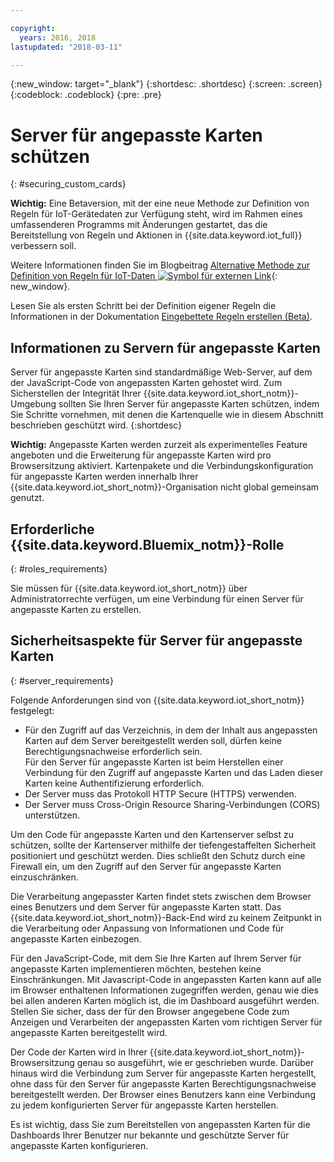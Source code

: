 ```yaml
---

copyright:
  years: 2016, 2018
lastupdated: "2018-03-11"

---
```


{:new_window: target="\_blank"}
{:shortdesc: .shortdesc}
{:screen: .screen}
{:codeblock: .codeblock}
{:pre: .pre}

# Server für angepasste Karten schützen
{: #securing_custom_cards}

**Wichtig:** Eine Betaversion, mit der eine neue Methode zur Definition von Regeln für IoT-Gerätedaten zur Verfügung steht,
wird im Rahmen eines umfassenderen Programms mit Änderungen gestartet, das die Bereitstellung von Regeln und Aktionen in {{site.data.keyword.iot_full}} verbessern soll.

Weitere Informationen finden Sie im Blogbeitrag [Alternative Methode zur Definition von Regeln für IoT-Daten ![Symbol für externen Link](../../../../icons/launch-glyph.svg "Symbol für externen Link")](https://developer.ibm.com/iotplatform/2018/03/01/alternative-approach-defining-rules-iot-data/){: new_window}.

Lesen Sie als ersten Schritt bei der Definition eigener Regeln die Informationen in der Dokumentation [Eingebettete Regeln erstellen (Beta)](../../information_management/im_rules.html).

## Informationen zu Servern für angepasste Karten

Server für angepasste Karten sind standardmäßige Web-Server, auf dem der JavaScript-Code von angepassten Karten gehostet wird. Zum Sicherstellen der Integrität Ihrer {{site.data.keyword.iot_short_notm}}-Umgebung sollten Sie Ihren Server für angepasste Karten schützen, indem Sie Schritte vornehmen, mit denen die Kartenquelle wie in diesem Abschnitt beschrieben geschützt wird.
{:shortdesc}

**Wichtig:** Angepasste Karten werden zurzeit als experimentelles Feature angeboten und die Erweiterung für angepasste Karten wird pro Browsersitzung aktiviert. Kartenpakete und die Verbindungskonfiguration für angepasste Karten werden innerhalb Ihrer {{site.data.keyword.iot_short_notm}}-Organisation nicht global gemeinsam genutzt.

## Erforderliche {{site.data.keyword.Bluemix_notm}}-Rolle
{: #roles_requirements}

Sie müssen für {{site.data.keyword.iot_short_notm}} über Administratorrechte verfügen, um eine Verbindung für einen Server für angepasste Karten zu erstellen.

## Sicherheitsaspekte für Server für angepasste Karten
{: #server_requirements}

Folgende Anforderungen sind von {{site.data.keyword.iot_short_notm}} festgelegt:
- Für den Zugriff auf das Verzeichnis, in dem der Inhalt aus angepassten Karten auf dem Server bereitgestellt werden soll, dürfen keine Berechtigungsnachweise erforderlich sein.  
Für den Server für angepasste Karten ist beim Herstellen einer Verbindung für den Zugriff auf angepasste Karten und das Laden dieser Karten keine Authentifizierung erforderlich.
- Der Server muss das Protokoll HTTP Secure (HTTPS) verwenden.
- Der Server muss Cross-Origin Resource Sharing-Verbindungen (CORS) unterstützen.  

Um den Code für angepasste Karten und den Kartenserver selbst zu schützen, sollte der Kartenserver mithilfe der tiefengestaffelten Sicherheit positioniert und geschützt werden. Dies schließt den Schutz durch eine Firewall ein, um den Zugriff auf den Server für angepasste Karten einzuschränken.

Die Verarbeitung angepasster Karten findet stets zwischen dem Browser eines Benutzers und dem Server für angepasste Karten statt. Das {{site.data.keyword.iot_short_notm}}-Back-End wird zu keinem Zeitpunkt in die Verarbeitung oder Anpassung von Informationen und Code für angepasste Karten einbezogen.

Für den JavaScript-Code, mit dem Sie Ihre Karten auf Ihrem Server für angepasste Karten implementieren möchten, bestehen keine Einschränkungen. Mit Javascript-Code in angepassten Karten kann auf alle im Browser enthaltenen Informationen zugegriffen werden, genau wie dies bei allen anderen Karten möglich ist, die im Dashboard ausgeführt werden.  Stellen Sie sicher, dass der für den Browser angegebene Code zum Anzeigen und Verarbeiten der angepassten Karten vom richtigen Server für angepasste Karten bereitgestellt wird.

Der Code der Karten wird in Ihrer {{site.data.keyword.iot_short_notm}}-Browsersitzung genau so ausgeführt, wie er geschrieben wurde. Darüber hinaus wird die Verbindung zum Server für angepasste Karten hergestellt, ohne dass für den Server für angepasste Karten Berechtigungsnachweise bereitgestellt werden. Der Browser eines Benutzers kann eine Verbindung zu jedem konfigurierten Server für angepasste Karten herstellen.

Es ist wichtig, dass Sie zum Bereitstellen von angepassten Karten für die Dashboards Ihrer Benutzer nur bekannte und geschützte Server für angepasste Karten konfigurieren.   
